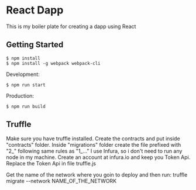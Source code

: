 
# React Dapp
This is my boiler plate for creating a dapp using React

## Getting Started
```
$ npm install
$ npm install -g webpack webpack-cli
```
Development:
```
$ npm run start
```
Production:
```
$ npm run build
```

## Truffle
Make sure you have truffle installed. Create the contracts and put inside "contracts" folder.
Inside "migrations" folder create the file prefixed with "2_" following same rules as "1_..."
I use Infura, so i don't need to run any node in my machine. Create an account at infura.io and keep you Token Api. Replace the Token Api in file truffle.js

Get the name of the network where you goin to deploy and then run:
truffle migrate --network NAME_OF_THE_NETWORK


